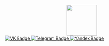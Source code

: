 <div id="header" align="center">
  <img src="https://media.giphy.com/media/M9gbBd9nbDrOTu1Mqx/giphy.gif" width="100"/>
</div>

<div id="badges">
<a href="https://vk.com/mokhail">
  <img src="https://img.shields.io/badge/VK-blue" alt="VK Badge"/>
</a>
<a href="https://t.me/cheglokk">
  <img src="https://img.shields.io/badge/Telegram-9cf" alt="Telegram Badge"/>
</a>
<a href='mailto:cheglokm@yandex.ru'>
  <img src="https://img.shields.io/badge/YANDEX-yellow" alt="Yandex Badge"/>
</a>  
</div>

